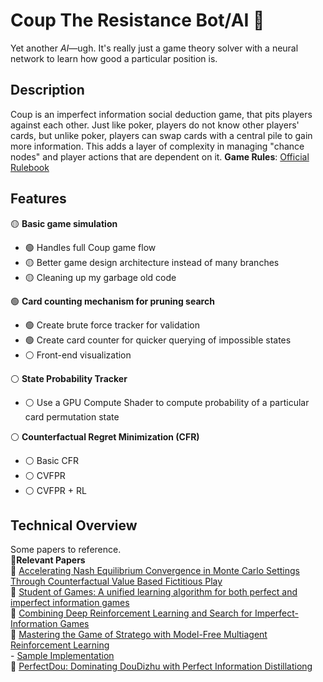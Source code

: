 # Coup The Resistance Bot/AI 🚀  
Yet another *AI*—ugh. It's really just a game theory solver with a neural network to learn how good a particular position is. 


## Description
Coup is an imperfect information social deduction game, that pits players against each other. Just like poker, players do not know other players' cards, but unlike poker, players can swap cards with a central pile to gain more information. This adds a layer of complexity in managing "chance nodes" and player actions that are dependent on it. 
**Game Rules**: [Official Rulebook](https://www.qugs.org/rules/r131357.pdf)

## Features
🟡 **Basic game simulation**  
  - 🟢 Handles full Coup game flow  
  - 🟡 Better game design architecture instead of many branches  
  - 🟡 Cleaning up my garbage old code  
  
🟢 **Card counting mechanism for pruning search**  
  - 🟢 Create brute force tracker for validation  
  - 🟢 Create card counter for quicker querying of impossible states  
  - ⚪ Front-end visualization  

⚪ **State Probability Tracker**  
  - ⚪ Use a GPU Compute Shader to compute probability of a particular card permutation state  

⚪ **Counterfactual Regret Minimization (CFR)**  
  - ⚪ Basic CFR  
  - ⚪ CVFPR  
  - ⚪ CVFPR + RL  

## Technical Overview
Some papers to reference.  
📖**Relevant Papers**  
  📜 [Accelerating Nash Equilibrium Convergence in Monte Carlo Settings Through Counterfactual Value Based Fictitious Play](https://arxiv.org/abs/2309.03084)  
  📜 [Student of Games: A unified learning algorithm for both perfect and imperfect information games](https://arxiv.org/abs/2112.03178)  
  📜 [Combining Deep Reinforcement Learning and Search for Imperfect-Information Games](https://arxiv.org/abs/2007.13544)  
  📜 [Mastering the Game of Stratego with Model-Free Multiagent Reinforcement Learning](https://arxiv.org/abs/2206.15378)  
    - [Sample Implementation](https://github.com/baskuit/R-NaD)  
  📜 [PerfectDou: Dominating DouDizhu with Perfect Information Distillationg](https://arxiv.org/abs/2203.16406)  


